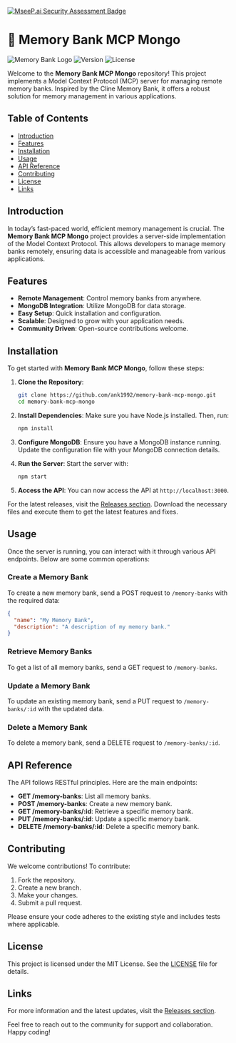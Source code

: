 [![MseeP.ai Security Assessment Badge](https://mseep.net/pr/ank1992-memory-bank-mcp-mongo-badge.png)](https://mseep.ai/app/ank1992-memory-bank-mcp-mongo)

# 🧠 Memory Bank MCP Mongo

![Memory Bank Logo](https://img.shields.io/badge/Memory%20Bank-MCP%20Mongo-blue.svg)
![Version](https://img.shields.io/badge/version-1.0.0-green.svg)
![License](https://img.shields.io/badge/license-MIT-yellow.svg)

Welcome to the **Memory Bank MCP Mongo** repository! This project implements a Model Context Protocol (MCP) server for managing remote memory banks. Inspired by the Cline Memory Bank, it offers a robust solution for memory management in various applications.

## Table of Contents

- [Introduction](#introduction)
- [Features](#features)
- [Installation](#installation)
- [Usage](#usage)
- [API Reference](#api-reference)
- [Contributing](#contributing)
- [License](#license)
- [Links](#links)

## Introduction

In today’s fast-paced world, efficient memory management is crucial. The **Memory Bank MCP Mongo** project provides a server-side implementation of the Model Context Protocol. This allows developers to manage memory banks remotely, ensuring data is accessible and manageable from various applications.

## Features

- **Remote Management**: Control memory banks from anywhere.
- **MongoDB Integration**: Utilize MongoDB for data storage.
- **Easy Setup**: Quick installation and configuration.
- **Scalable**: Designed to grow with your application needs.
- **Community Driven**: Open-source contributions welcome.

## Installation

To get started with **Memory Bank MCP Mongo**, follow these steps:

1. **Clone the Repository**:
   ```bash
   git clone https://github.com/ank1992/memory-bank-mcp-mongo.git
   cd memory-bank-mcp-mongo
   ```

2. **Install Dependencies**:
   Make sure you have Node.js installed. Then, run:
   ```bash
   npm install
   ```

3. **Configure MongoDB**:
   Ensure you have a MongoDB instance running. Update the configuration file with your MongoDB connection details.

4. **Run the Server**:
   Start the server with:
   ```bash
   npm start
   ```

5. **Access the API**:
   You can now access the API at `http://localhost:3000`.

For the latest releases, visit the [Releases section](https://github.com/ank1992/memory-bank-mcp-mongo/releases). Download the necessary files and execute them to get the latest features and fixes.

## Usage

Once the server is running, you can interact with it through various API endpoints. Below are some common operations:

### Create a Memory Bank

To create a new memory bank, send a POST request to `/memory-banks` with the required data:

```json
{
  "name": "My Memory Bank",
  "description": "A description of my memory bank."
}
```

### Retrieve Memory Banks

To get a list of all memory banks, send a GET request to `/memory-banks`.

### Update a Memory Bank

To update an existing memory bank, send a PUT request to `/memory-banks/:id` with the updated data.

### Delete a Memory Bank

To delete a memory bank, send a DELETE request to `/memory-banks/:id`.

## API Reference

The API follows RESTful principles. Here are the main endpoints:

- **GET /memory-banks**: List all memory banks.
- **POST /memory-banks**: Create a new memory bank.
- **GET /memory-banks/:id**: Retrieve a specific memory bank.
- **PUT /memory-banks/:id**: Update a specific memory bank.
- **DELETE /memory-banks/:id**: Delete a specific memory bank.

## Contributing

We welcome contributions! To contribute:

1. Fork the repository.
2. Create a new branch.
3. Make your changes.
4. Submit a pull request.

Please ensure your code adheres to the existing style and includes tests where applicable.

## License

This project is licensed under the MIT License. See the [LICENSE](LICENSE) file for details.

## Links

For more information and the latest updates, visit the [Releases section](https://github.com/ank1992/memory-bank-mcp-mongo/releases). 

Feel free to reach out to the community for support and collaboration. Happy coding!